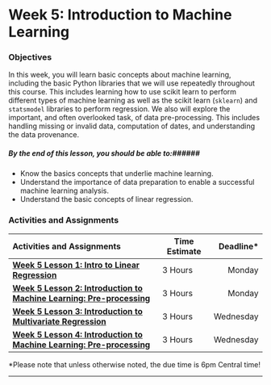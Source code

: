 # Week 5: Introduction to Machine Learning #

### Objectives ###


In this week, you will learn basic concepts about machine learning,
including the basic Python libraries that we will use repeatedly
throughout this course. This includes learning how to use scikit learn
to perform different types of machine learning as well as the
scikit learn (`sklearn`) and `statsmodel` libraries to perform regression. We also will explore the important, and often overlooked task, of data pre-processing. This includes handling missing or invalid data, computation of dates, and understanding the data provenance.


##### By the end of this lesson, you should be able to:######

- Know the basics concepts that underlie machine learning.
- Understand the importance of data preparation to enable a successful machine learning analysis.
- Understand the basic concepts of linear regression.

### Activities and Assignments ###

|Activities and Assignments | Time Estimate | Deadline* |
|:------| -----|---------:|
|**[Week 5 Lesson 1: Intro to Linear Regression](lesson1.md)**| 3 Hours |Monday|
|**[Week 5 Lesson 2: Introduction to Machine Learning: Pre-processing](lesson2.md)**| 3 Hours | Monday |
|**[Week 5 Lesson 3: Introduction to Multivariate Regression](lesson3.md)**| 3 Hours | Wednesday |
|**[Week 5 Lesson 4: Introduction to Machine Learning: Pre-processing](lesson4.md)**| 3 Hours | Wednesday |

*Please note that unless otherwise noted, the due time is 6pm Central time!

----------
